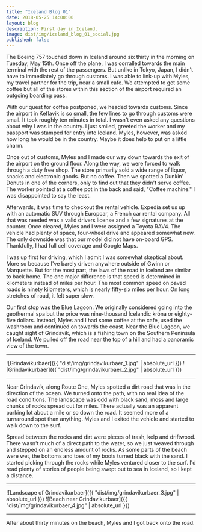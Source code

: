 ```yaml
---
title: "Iceland Blog 01"
date: 2018-05-25 14:00:00
layout: blog
description: First day in Iceland.
image: dist/img/iceland_blog_01_social.jpg
published: false
---
```


The Boeing 757 touched down in Iceland around six thirty in the morning on Tuesday, May 15th. Once off the plane, I was corralled towards the main terminal with the rest of the passengers. But unlike in Tokyo, Japan, I didn't have to immediately go through customs. I was able to link-up with Myles, my travel partner for the trip, near a small cafe. We attempted to get some coffee but all of the stores within this section of the airport required an outgoing boarding pass.

With our quest for coffee postponed, we headed towards customs. Since the airport in Keflavik is so small, the few lines to go through customs were small. It took roughly ten minutes in total. I wasn't even asked any questions about why I was in the country. I just smiled, greeted the worker and my passport was stamped for entry into Iceland. Myles, however, was asked how long he would be in the country. Maybe it does help to put on a little charm.

Once out of customs, Myles and I made our way down towards the exit of the airport on the ground floor. Along the way, we were forced to walk through a duty free shop. The store primarily sold a wide range of liquor, snacks and electronic goods. But no coffee. Then we spotted a Dunkin' Donuts in one of the corners, only to find out that they didn't serve coffee. The worker pointed at a coffee pot in the back and said, "Coffee machine." I was disappointed to say the least.

Afterwards, it was time to checkout the rental vehicle. Expedia set us up with an automatic SUV through Europcar, a French car rental company. All that was needed was a valid drivers license and a few signatures at the counter. Once cleared, Myles and I were assigned a Toyota RAV4. The vehicle had plenty of space, four-wheel drive and appeared somewhat new. The only downside was that our model did not have on-board GPS. Thankfully, I had full cell coverage and Google Maps.

I was up first for driving, which I admit I was somewhat skeptical about. More so because I've barely driven anywhere outside of Gwinn or Marquette. But for the most part, the laws of the road in Iceland are similar to back home. The one major difference is that speed is determined in kilometers instead of miles per hour. The most common speed on paved roads is ninety kilometers, which is nearly fifty-six miles per hour. On long stretches of road, it felt super slow.

Our first stop was the Blue Lagoon. We originally considered going into the geothermal spa but the price was nine-thousand Icelandic króna or eighty-five dollars. Instead, Myles and I had some coffee at the cafe, used the washroom and continued on towards the coast. Near the Blue Lagoon, we caught sight of Grindavík, which is a fishing town on the Southern Peninsula of Iceland. We pulled off the road near the top of a hill and had a panoramic view of the town.

---

![Grindavikurbaer]({{ "dist/img/grindavikurbaer_1.jpg" | absolute_url }})
![Grindavikurbaer]({{ "dist/img/grindavikurbaer_2.jpg" | absolute_url }})

---

Near Grindavík, along Route One, Myles spotted a dirt road that was in the direction of the ocean. We turned onto the path, with no real idea of the road conditions. The landscape was odd with black sand, moss and large chunks of rocks spread out for miles. There actually was an apparent parking lot about a mile or so down the road. It seemed more of a turnaround spot than anything. Myles and I exited the vehicle and started to walk down to the surf.

Spread between the rocks and dirt were pieces of trash, kelp and driftwood. There wasn't much of a direct path to the water, so we just weaved through and stepped on an endless amount of rocks. As some parts of the beach were wet, the bottoms and toes of my boots turned black with the sand. I started picking through the rocks while Myles ventured closer to the surf. I'd read plenty of stories of people being swept out to sea in Iceland, so I kept a distance.

---

![Landscape of Grindavikurbaer]({{ "dist/img/grindavikurbaer_3.jpg" | absolute_url }})
![Beach near Grindavikurbaer]({{ "dist/img/grindavikurbaer_4.jpg" | absolute_url }})

---

After about thirty minutes on the beach, Myles and I got back onto the road.